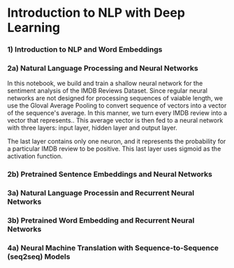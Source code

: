 Introduction to NLP with Deep Learning
======================================

### 1) Introduction to NLP and Word Embeddings

### 2a) Natural Language Processing and Neural Networks

In this notebook, we build and train a shallow neural network for the sentiment analysis of the IMDB Reviews Dataset. Since regular neural networks are not designed for processing sequences of vaiable length, we use the Gloval Average Pooling to convert sequence of vectors into a vector of the sequence's average. In this manner, we turn every IMDB review into a vector that represents.. This average vector is then fed to a neural network with three layers: input layer, hidden layer and output layer.

The last layer contains only one neuron, and it represents the probability for a particular IMDB review to be positive. This last layer uses sigmoid as the activation function.

### 2b) Pretrained Sentence Embeddings and Neural Networks

### 3a) Natural Language Processin and Recurrent Neural Networks

### 3b) Pretrained Word Embedding and Recurrent Neural Networks

### 4a) Neural Machine Translation with Sequence-to-Sequence (seq2seq) Models
